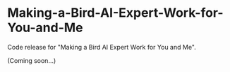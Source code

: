 # Making-a-Bird-AI-Expert-Work-for-You-and-Me

Code release for "Making a Bird AI Expert Work for You and Me".

(Coming soon...)
